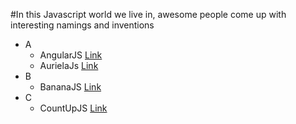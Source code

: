 #In this Javascript world we live in, awesome people come up with interesting namings and inventions

*  A
      * AngularJS [Link](https://angularjs.org/)
      * AurielaJs [Link](http://aurelia.io/)
*  B
      * BananaJS [Link](http://bananajs.com/)
*  C
      * CountUpJS [Link](https://inorganik.github.io/countUp.js/)
